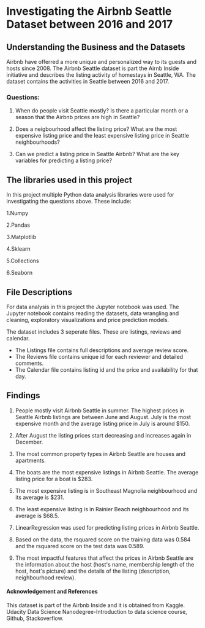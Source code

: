# Investigating the Airbnb Seattle Dataset between 2016 and 2017 

## Understanding the Business and the Datasets

Airbnb have offerred a more unique and personalized way to its guests and hosts since 2008. The Airbnb Seattle dataset is part the Airnb Inside initiative and describes the listing activity of homestays in Seattle, WA. The dataset contains the activities in Seattle between 2016 and 2017. 


### Questions:

1. When do people visit Seattle mostly? Is there a particular month or a season that the Airbnb prices are high in Seattle?

2. Does a neigbourhood affect the listing price? What are the most expensive listing price and the least expensive listing price in Seattle neighbourhoods?

3. Can we predict a listing price in Seattle Airbnb? What are the key variables for predicting a listing price?

## The libraries used in this project

In this project multiple Python data analysis libraries were used for investigating the questions above. These include:

1.Numpy

2.Pandas

3.Matplotlib

4.Sklearn

5.Collections

6.Seaborn 

## File Descriptions

For data analysis in this project the Jupyter notebook was used. The Jupyter notebook contains reading the datasets, data wrangling and cleaning, exploratory visualizations and price prediction models. 

The dataset includes 3 seperate files. These are listings, reviews and calendar. 
- The Listings file contains full descriptions and average review score.
- The Reviews file contains unique id for each reviewer and detailed comments.
- The Calendar file contains listing id and the price and availability for that day. 

## Findings

1. People mostly visit Airbnb Seattle in summer. The highest prices in Seattle Airbnb listings are between June and August. July is the most expensive month and the average listing price in July is around $150.

2. After August the listing prices start decreasing and increases again in December. 

3. The most common property types in Airbnb Seattle are houses and apartments. 

4. The boats are the most expensive listings in Airbnb Seattle. The average listing price for a boat is $283.

5. The most expensive listing is in Southeast Magnolia neighbourhood and its average is $231. 

6. The least expensive listing is in Rainier Beach neighbourhood and its average is $68.5. 

7. LinearRegression was used for predicting listing prices in Airbnb Seattle.  

8. Based on the data, the rsquared score on the training data was 0.584 and the rsquared score on the test data was 0.589.
6. The most impactful features that affect the prices in Airbnb Seattle are the information about the host (host's name,  membership length of the host, host's picture) and the details of the listing (description, neighbourhood review).



#### Acknowledgement and References
This dataset is part of the Airbnb Inside and it is obtained from Kaggle. Udacity Data Science Nanodegree-Introduction to data science course, Github, Stackoverflow.
